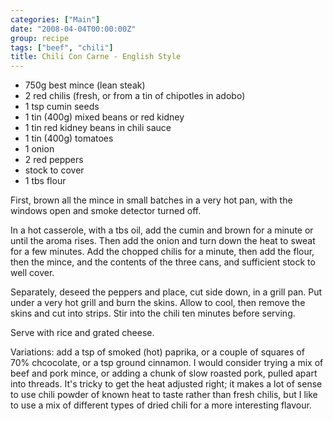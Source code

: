 ```yaml
---
categories: ["Main"]
date: "2008-04-04T00:00:00Z"
group: recipe
tags: ["beef", "chili"]
title: Chili Con Carne - English Style
---
```


- 750g best mince (lean steak)
- 2 red chilis (fresh, or from a tin of chipotles in adobo)
- 1 tsp cumin seeds
- 1 tin (400g) mixed beans or red kidney
- 1 tin red kidney beans in chili sauce
- 1 tin (400g) tomatoes
- 1 onion
- 2 red peppers
- stock to cover
- 1 tbs flour

First, brown all the mince in small batches in a very hot pan, with the windows open and smoke detector turned off.

In a hot casserole, with a tbs oil, add the cumin and brown for a minute or until the aroma rises.  Then add the onion and turn down the heat to sweat for a few minutes.  Add the chopped chilis for a minute, then add the flour, then the mince, and the contents of the three cans, and sufficient stock to well cover.

Separately, deseed the peppers and place, cut side down, in a grill pan.  Put under a very hot grill and burn the skins.  Allow to cool, then remove the skins and cut into strips.  Stir into the chili ten minutes before serving.

Serve with rice and grated cheese.

Variations: add a tsp of smoked (hot) paprika, or a couple of squares of 70% chcocolate, or a tsp ground cinnamon.  I would consider trying a mix of beef and pork mince, or adding a chunk of slow roasted pork, pulled apart into threads.  It's tricky to get the heat adjusted right; it makes a lot of sense to use chili powder of known heat to taste rather than fresh chilis, but I like to use a mix of different types of dried chili for a more interesting flavour.